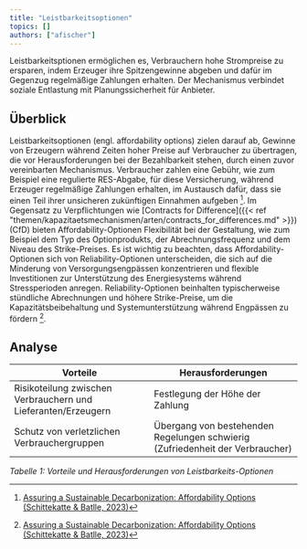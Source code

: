 ```yaml
---
title: "Leistbarkeitsoptionen"
topics: []
authors: ["afischer"]
---
```


Leistbarkeitsptionen ermöglichen es, Verbrauchern hohe Strompreise zu ersparen, indem Erzeuger ihre Spitzengewinne abgeben und dafür im Gegenzug regelmäßige Zahlungen erhalten. Der Mechanismus verbindet soziale Entlastung mit Planungssicherheit für Anbieter.

## Überblick
Leistbarkeitsoptionen (engl. affordability options) zielen darauf ab, Gewinne von Erzeugern während Zeiten hoher Preise auf Verbraucher zu übertragen, die vor Herausforderungen bei der Bezahlbarkeit stehen, durch einen zuvor vereinbarten Mechanismus. Verbraucher zahlen eine Gebühr, wie zum Beispiel eine regulierte RES-Abgabe, für diese Versicherung, während Erzeuger regelmäßige Zahlungen erhalten, im Austausch dafür, dass sie einen Teil ihrer unsicheren zukünftigen Einnahmen aufgeben [^1]. Im Gegensatz zu Verpflichtungen wie [Contracts for Difference]({{< ref "themen/kapazitaetsmechanismen/arten/contracts_for_differences.md" >}}) (CfD) bieten Affordability-Optionen Flexibilität bei der Gestaltung, wie zum Beispiel dem Typ des Optionprodukts, der Abrechnungsfrequenz und dem Niveau des Strike-Preises. Es ist wichtig zu beachten, dass Affordability-Optionen sich von Reliability-Optionen unterscheiden, die sich auf die Minderung von Versorgungsengpässen konzentrieren und flexible Investitionen zur Unterstützung des Energiesystems während Stressperioden anregen. Reliability-Optionen beinhalten typischerweise stündliche Abrechnungen und höhere Strike-Preise, um die Kapazitätsbeibehaltung und Systemunterstützung während Engpässen zu fördern [^1].

## Analyse

| **Vorteile**                                                | **Herausforderungen**                                                               |
|-------------------------------------------------------------|--------------------------------------------------------------------------------------|
| Risikoteilung zwischen Verbrauchern und Lieferanten/Erzeugern | Festlegung der Höhe der Zahlung                                                     |
| Schutz von verletzlichen Verbrauchergruppen                 | Übergang von bestehenden Regelungen schwierig (Zufriedenheit der Verbraucher)       |

*Tabelle 1: Vorteile und Herausforderungen von Leistbarkeits-Optionen*



<!-- Fußnoten -->

[^1]: [Assuring a Sustainable Decarbonization: Affordability Options  
(Schittekatte & Batlle, 2023)](https://doi.org/10.1109/MPE.2023.3269540)

